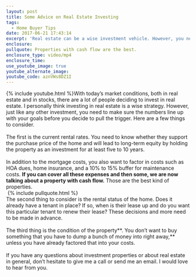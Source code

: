 ```yaml
---
layout: post
title: Some Advice on Real Estate Investing
tags:
  - Home Buyer Tips
date: 2017-06-21 17:43:14
excerpt: 'Real estate can be a wise investment vehicle. However, you need to make sure the numbers add up first.'
enclosure:
pullquote: Properties with cash flow are the best.
enclosure_type: video/mp4
enclosure_time:
use_youtube_image: true
youtube_alternate_image:
youtube_code: aznVWs8DZ1I
---
```



{% include youtube.html %}With today’s market conditions, both in real estate and in stocks, there are a lot of people deciding to invest in real estate. I personally think investing in real estate is a wise strategy. However, just like any other investment, you need to make sure the numbers line up with your goals before you decide to pull the trigger. Here are a few things to consider.
<br>
<br>The first is the current rental rates. You need to know whether they support the purchase price of the home and will lead to long-term equity by holding the property as an investment for at least five to 10 years.
<br>
<br>In addition to the mortgage costs, you also want to factor in costs such as HOA dues, home insurance, and a 10% to 15% buffer for maintenance costs. **If you can cover all these expenses and then some, we are now talking about a property with cash flow.** Those are the best kind of properties.
<br> {% include pullquote.html %}
<br>The second thing to consider is the rental status of the home. Does it already have a tenant in place? If so, when is their lease up and do you want this particular tenant to renew their lease? These decisions and more need to be made in advance.
<br>
<br>The third thing is the condition of the property**. You don’t want to buy something that you have to dump a bunch of money into right away,** unless you have already factored that into your costs.
<br>
<br>If you have any questions about investment properties or about real estate in general, don’t hesitate to give me a call or send me an email. I would love to hear from you.